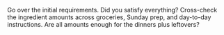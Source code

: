 Go over the initial requirements. Did you satisfy everything?
Cross-check the ingredient amounts across groceries, Sunday prep, and day-to-day instructions.
Are all amounts enough for the dinners plus leftovers?

